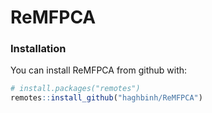 # ReMFPCA

### Installation

You can install ReMFPCA from github with:

``` r
# install.packages("remotes")
remotes::install_github("haghbinh/ReMFPCA")
```
